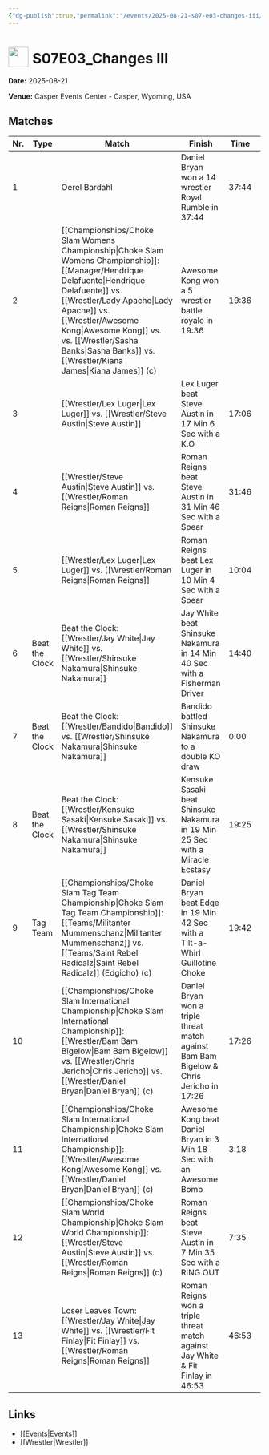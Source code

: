 ```yaml
---
{"dg-publish":true,"permalink":"/events/2025-08-21-s07-e03-changes-iii/","title":"S07E03_Changes III","noteIcon":"","created":"2025-08-22T00:44:17.225+02:00"}
---
```



# <img src="z_Images/ChokeSlam.png" width="40" style="vertical-align:bottom; margin-right:8px;">**S07E03_Changes III**

**Date:** 2025-08-21

**Venue:** Casper Events Center - Casper, Wyoming, USA

## Matches

| Nr. | Type | Match | Finish | Time | Rating | Score |
|-----|------|-------|--------|------|--------|-------|
| 1 |  | Oerel Bardahl | Daniel Bryan won a 14 wrestler Royal Rumble in  37:44 | 37:44 | ★★★★ | 85 |
| 2 |  | [[Championships/Choke Slam Womens Championship\|Choke Slam Womens Championship]]: [[Manager/Hendrique Delafuente\|Hendrique Delafuente]] vs. [[Wrestler/Lady Apache\|Lady Apache]] vs. [[Wrestler/Awesome Kong\|Awesome Kong]] vs. vs. [[Wrestler/Sasha Banks\|Sasha Banks]] vs. [[Wrestler/Kiana James\|Kiana James]] (c) | Awesome Kong won a 5 wrestler battle royale in  19:36 | 19:36 | ★★★★1/2 | 94 |
| 3 |  | [[Wrestler/Lex Luger\|Lex Luger]] vs. [[Wrestler/Steve Austin\|Steve Austin]] | Lex Luger beat Steve Austin in 17 Min 6 Sec with a K.O | 17:06 | ★★★3/4 | 82 |
| 4 |  | [[Wrestler/Steve Austin\|Steve Austin]] vs. [[Wrestler/Roman Reigns\|Roman Reigns]] | Roman Reigns beat Steve Austin in 31 Min 46 Sec with a Spear | 31:46 | ★★★★1/4 | 89 |
| 5 |  | [[Wrestler/Lex Luger\|Lex Luger]] vs. [[Wrestler/Roman Reigns\|Roman Reigns]] | Roman Reigns beat Lex Luger in 10 Min 4 Sec with a Spear | 10:04 | ★★★1/2 | 78 |
| 6 | Beat the Clock | Beat the Clock: [[Wrestler/Jay White\|Jay White]] vs. [[Wrestler/Shinsuke Nakamura\|Shinsuke Nakamura]] | Jay White beat Shinsuke Nakamura in 14 Min 40 Sec with a Fisherman Driver | 14:40 | ★★★1/4 | 75 |
| 7 | Beat the Clock | Beat the Clock: [[Wrestler/Bandido\|Bandido]] vs. [[Wrestler/Shinsuke Nakamura\|Shinsuke Nakamura]] | Bandido battled Shinsuke Nakamura to a  double KO draw | 0:00 | ★ | 53 |
| 8 | Beat the Clock | Beat the Clock: [[Wrestler/Kensuke Sasaki\|Kensuke Sasaki]] vs. [[Wrestler/Shinsuke Nakamura\|Shinsuke Nakamura]] | Kensuke Sasaki beat Shinsuke Nakamura in 19 Min 25 Sec with a Miracle Ecstasy | 19:25 | ★★★3/4 | 80 |
| 9 | Tag Team | [[Championships/Choke Slam Tag Team Championship\|Choke Slam Tag Team Championship]]: [[Teams/Militanter Mummenschanz\|Militanter Mummenschanz]] vs. [[Teams/Saint Rebel Radicalz\|Saint Rebel Radicalz]] (Edgicho) (c) | Daniel Bryan beat Edge in 19 Min 42 Sec with a Tilt-a-Whirl Guillotine Choke | 19:42 | ★★★★3/4 | 98 |
| 10 |  | [[Championships/Choke Slam International Championship\|Choke Slam International Championship]]: [[Wrestler/Bam Bam Bigelow\|Bam Bam Bigelow]] vs. [[Wrestler/Chris Jericho\|Chris Jericho]] vs. [[Wrestler/Daniel Bryan\|Daniel Bryan]] (c) | Daniel Bryan won a triple threat match against Bam Bam Bigelow & Chris Jericho in  17:26 | 17:26 | ★★★★ | 87 |
| 11 |  | [[Championships/Choke Slam International Championship\|Choke Slam International Championship]]: [[Wrestler/Awesome Kong\|Awesome Kong]] vs. [[Wrestler/Daniel Bryan\|Daniel Bryan]] (c) | Awesome Kong beat Daniel Bryan in 3 Min 18 Sec with an Awesome Bomb | 3:18 | ★★ | 63 |
| 12 |  | [[Championships/Choke Slam World Championship\|Choke Slam World Championship]]: [[Wrestler/Steve Austin\|Steve Austin]] vs. [[Wrestler/Roman Reigns\|Roman Reigns]] (c) | Roman Reigns beat Steve Austin in 7 Min 35 Sec with a RING OUT | 7:35 | ★★★ | 69 |
| 13 |  | Loser Leaves Town: [[Wrestler/Jay White\|Jay White]] vs. [[Wrestler/Fit Finlay\|Fit Finlay]] vs. [[Wrestler/Roman Reigns\|Roman Reigns]] | Roman Reigns won a triple threat match against Jay White & Fit Finlay in  46:53 | 46:53 | ★★★★★ | 102 |

## Links
- [[Events\|Events]]
- [[Wrestler\|Wrestler]]
